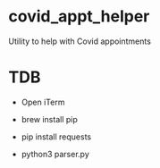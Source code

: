 # covid_appt_helper
Utility to help with Covid appointments


# TDB
- Open iTerm
- brew install pip
- pip install requests

- python3 parser.py
